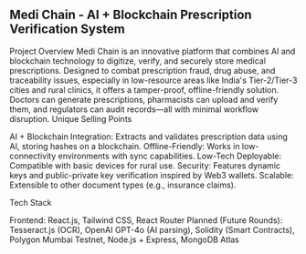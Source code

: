 ## Medi Chain - AI + Blockchain Prescription Verification System

Project Overview
Medi Chain is an innovative platform that combines AI and blockchain technology to digitize, verify, and securely store medical prescriptions. Designed to combat prescription fraud, drug abuse, and traceability issues, especially in low-resource areas like India's Tier-2/Tier-3 cities and rural clinics, it offers a tamper-proof, offline-friendly solution. Doctors can generate prescriptions, pharmacists can upload and verify them, and regulators can audit records—all with minimal workflow disruption.
Unique Selling Points

AI + Blockchain Integration: Extracts and validates prescription data using AI, storing hashes on a blockchain.
Offline-Friendly: Works in low-connectivity environments with sync capabilities.
Low-Tech Deployable: Compatible with basic devices for rural use.
Security: Features dynamic keys and public-private key verification inspired by Web3 wallets.
Scalable: Extensible to other document types (e.g., insurance claims).

Tech Stack

Frontend: React.js, Tailwind CSS, React Router
Planned (Future Rounds): Tesseract.js (OCR), OpenAI GPT-4o (AI parsing), Solidity (Smart Contracts), Polygon Mumbai Testnet, Node.js + Express, MongoDB Atlas